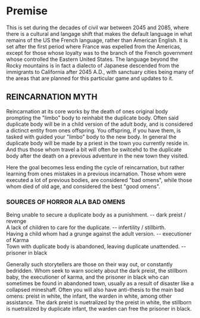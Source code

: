 # Premise
This is set during the decades of civil war between 2045 and 2085, where there is a cultural and langage shift that makes the default language in what remains of the US the French language, rather than American English. It is set after the first period where France was expelled from the Americas, except for those whose loyalty was to the branch of the French government whose controlled the Eastern United States.
The language beyond the Rocky mountains is in fact a dialecto of Japanese descended from the immigrants to California after 2045 A.D., with sanctuary cities being many of the areas that are planned for this particular game and updates to it.

## REINCARNATION MYTH
Reincarnation at its core works by the death of ones original body prompting the &quot;limbo&quot; body to reinhabit the duplicate body.
Often said duplicate body will be in a child version of the adult body, and is considered a dictinct entity from ones offspring.
You offspring, if you have them, is tasked with guided your &quot;limbo&quot; body to the new body.
In general the duplicate body will be made by a priest in the town you currently reside in. And thus those whom travel a bit will often be switcehd to the duplicate body after the death on a previous adventure in the new town they visited.

Here the goal becomes less ending the cycle of reincarnation, but rather learning from ones mistakes in a previous incarnation. Those whom were executed a lot of previous bodies, are considered &quot;bad omens&quot;, while those whom died of old age, and considered the best &quot;good omens&quot;.

### SOURCES OF HORROR ALA BAD OMENS
Being unable to secure a duplicate body as a punishment.             -- dark preist / revenge<br />
A lack of children to care for the duplicate.                        -- infertility / stillbirth.<br />
Having a child whom had a grunge against the adult version.          -- executioner of Karma<br />
Town with duplicate body is abandoned, leaving duplicate unattended. -- prisoner in black<br />

Generally such storytellers are those on their way out, or constantly bedridden. Whom seek to warn society about the dark preist, the stillborn baby, the executioner of karma, and the prisoner in black who can sometimes be found in abandoned town, usually as a result of disaster like a collapsed mineshaff. Often you will also have anti-thesis to the main bad omens: preist in white, the infant, the warden in white, among other assistance.
The dark preist is nuetralized by the preist in white, the stillborn is nuetralized by duplicate infant, the warden can free the prisoner in black.
